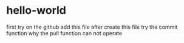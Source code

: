 # hello-world
first try on the github
add this file after create this file
try the commit function 
why the pull function can not operate
